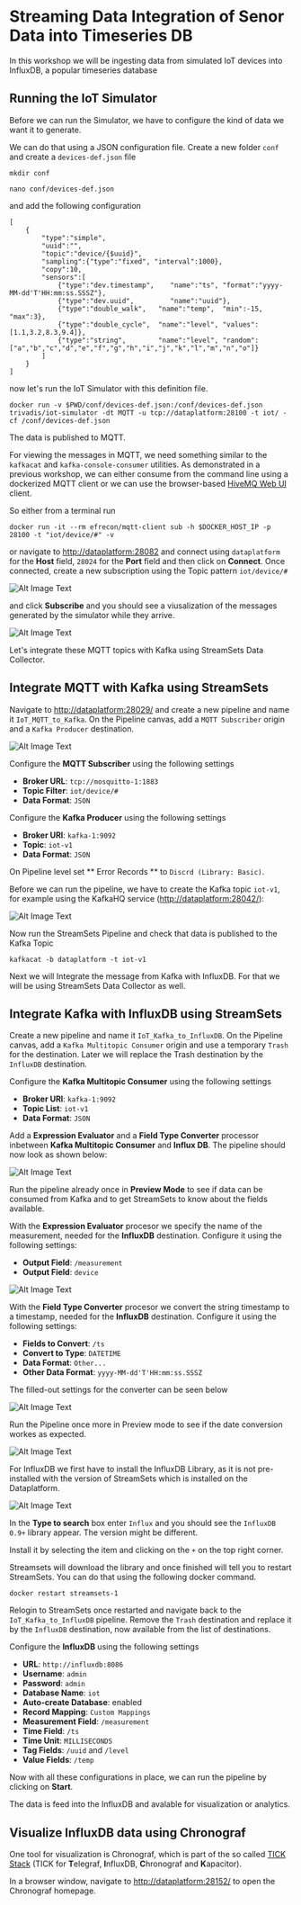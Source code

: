 # Streaming Data Integration of Senor Data into Timeseries DB

In this workshop we will be ingesting data from simulated IoT devices into InfluxDB, a popular timeseries database

## Running the IoT Simulator

Before we can run the Simulator, we have to configure the kind of data we want it to generate.

We can do that using a JSON configuration file. Create a new folder `conf` and create a `devices-def.json` file

```
mkdir conf

nano conf/devices-def.json
```

and add the following configuration

```
[
    {
        "type":"simple",
        "uuid":"",
        "topic":"device/{$uuid}",
        "sampling":{"type":"fixed", "interval":1000},
        "copy":10,
        "sensors":[
            {"type":"dev.timestamp",    "name":"ts", "format":"yyyy-MM-dd'T'HH:mm:ss.SSSZ"},
            {"type":"dev.uuid",         "name":"uuid"},
            {"type":"double_walk",   "name":"temp",  "min":-15, "max":3},
            {"type":"double_cycle",  "name":"level", "values": [1.1,3.2,8.3,9.4]},
            {"type":"string",        "name":"level", "random": ["a","b","c","d","e","f","g","h","i","j","k","l","m","n","o"]}
        ]
    }
]
```

now let's run the IoT Simulator with this definition file. 

```
docker run -v $PWD/conf/devices-def.json:/conf/devices-def.json trivadis/iot-simulator -dt MQTT -u tcp://dataplatform:28100 -t iot/ -cf /conf/devices-def.json
```

The data is published to MQTT.  

For viewing the messages in MQTT, we need something similar to the `kafkacat` and `kafka-console-consumer` utilities. As demonstrated in a previous workshop, we can either consume from the command line using a dockerized MQTT client or we can use the browser-based [HiveMQ Web UI](https://www.hivemq.com/docs/3.4/web-ui/introduction.html) client. 

So either from a terminal run

```
docker run -it --rm efrecon/mqtt-client sub -h $DOCKER_HOST_IP -p 28100 -t "iot/device/#" -v
```

or navigate to <http://dataplatform:28082> and connect using `dataplatform` for the **Host** field, `28024` for the **Port** field and then click on **Connect**. Once connected, create a new subscription using the Topic pattern `iot/device/#`

![Alt Image Text](./images/mqttui-subscirbe.png "MQTT UI Connect")

and click **Subscribe** and you should see a viusalization of the messages generated by the simulator while they arrive.

![Alt Image Text](./images/mqttui-messages.png "MQTT UI Connect")

Let's integrate these MQTT topics with Kafka using StreamSets Data Collector. 

## Integrate MQTT with Kafka using StreamSets

Navigate to <http://dataplatform:28029/> and create a new pipeline and name it `IoT_MQTT_to_Kafka`. On the Pipeline canvas, add a `MQTT Subscriber` origin and a `Kafka Producer` destination. 

![Alt Image Text](./images/streamsets-mqtt-to-kafka-1.png "MQTT UI Connect")

Configure the **MQTT Subscriber** using the following settings

* **Broker URL**: `tcp://mosquitto-1:1883`
* **Topic Filter**: `iot/device/#`
* **Data Format**: `JSON`

Configure the **Kafka Producer** using the following settings

* **Broker URI**: `kafka-1:9092`
* **Topic**: `iot-v1`
* **Data Format**: `JSON`

On Pipeline level set ** Error Records ** to `Discrd (Library: Basic)`. 

Before we can run the pipeline, we have to create the Kafka topic `iot-v1`, for example using the KafkaHQ service (<http://dataplatform:28042/>):

![Alt Image Text](./images/kafkahq-create-topic.png "MQTT UI Connect")

Now run the StreamSets Pipeline and check that data is published to the Kafka Topic

```
kafkacat -b dataplatform -t iot-v1
```

Next we will Integrate the message from Kafka with InfluxDB. For that we will be using StreamSets Data Collector as well. 

## Integrate Kafka with InfluxDB using StreamSets

Create a new pipeline and name it `IoT_Kafka_to_InfluxDB`. On the Pipeline canvas, add a `Kafka Multitopic Consumer` origin and use a temporary `Trash` for the destination. Later we will replace the Trash destination by the `InfluxDB` destination. 

Configure the **Kafka Multitopic Consumer** using the following settings

* **Broker URI**: `kafka-1:9092`
* **Topic List**: `iot-v1`
* **Data Format**: `JSON`


Add a **Expression Evaluator** and a **Field Type Converter** processor inbetween **Kafka Multitopic Consumer** and **Influx DB**. The pipeline should now look as shown below:

![Alt Image Text](./images/streamsets-pipeline-with-processors.png "MQTT UI Connect")

Run the pipeline already once in **Preview Mode** to see if data can be consumed from Kafka and to get StreamSets to know about the fields available. 

With the **Expression Evaluator** procesor we specify the name of the measurement, needed for the **InfluxDB** destination. Configure it using the following settings:

* **Output Field**: `/measurement`
* **Output Field**: `device`

![Alt Image Text](./images/streamsets-expression-evaluator.png "MQTT UI Connect")

With the **Field Type Converter** procesor we convert the string timestamp to a timestamp, needed for the **InfluxDB** destination. Configure it using the following settings:

* **Fields to Convert**: `/ts`
* **Convert to Type**: `DATETIME`
* **Data Format**: `Other...`
* **Other Data Format**: `yyyy-MM-dd'T'HH:mm:ss.SSSZ`

The filled-out settings for the converter can be seen below

![Alt Image Text](./images/streamsets-preview.png "MQTT UI Connect")

Run the Pipeline once more in Preview mode to see if the date conversion workes as expected.

![Alt Image Text](./images/streamsets-preview-conversion.png "MQTT UI Connect")

For InfluxDB we first have to install the InfluxDB Library, as it is not pre-installed with the version of StreamSets which is installed on the Dataplatform. 

![Alt Image Text](./images/streamsets-package-manager.png "MQTT UI Connect")

In the **Type to search** box enter `Influx` and you should see the `InfluxDB 0.9+` library appear. The version might be different. 

Install it by selecting the item and clicking on the `+` on the top right corner. 

Streamsets will download the library and once finished will tell you to restart StreamSets. You can do that using the following docker command.

```
docker restart streamsets-1
```

Relogin to StreamSets once restarted and navigate back to the `IoT_Kafka_to_InfluxDB` pipeline. Remove the `Trash` destination and replace it by the `InfluxDB` destination, now available from the list of destinations. 

Configure the **InfluxDB** using the following settings

* **URL**: `http://influxdb:8086`
* **Username**: `admin`
* **Password**: `admin`
* **Database Name**: `iot`
* **Auto-create Database**: enabled
* **Record Mapping**: `Custom Mappings`
* **Measurement Field**: `/measurement`
* **Time Field**: `/ts`
* **Time Unit**: `MILLISECONDS`
* **Tag Fields**: `/uuid` and `/level`
* **Value Fields**: `/temp`

Now with all these configurations in place, we can run the pipeline by clicking on **Start**. 

The data is feed into the InfluxDB and avalable for visualization or analytics. 

## Visualize InfluxDB data using Chronograf

One tool for visualization is Chronograf, which is part of the so called [TICK Stack](https://www.influxdata.com/time-series-platform/) (TICK for **T**elegraf, **I**nfluxDB, **C**hronograf and **K**apacitor). 

In a browser window, navigate to <http://dataplatform:28152/> to open the Chronograf homepage. 






